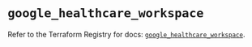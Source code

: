 # `google_healthcare_workspace`

Refer to the Terraform Registry for docs: [`google_healthcare_workspace`](https://registry.terraform.io/providers/hashicorp/google-beta/6.34.1/docs/resources/google_healthcare_workspace).
